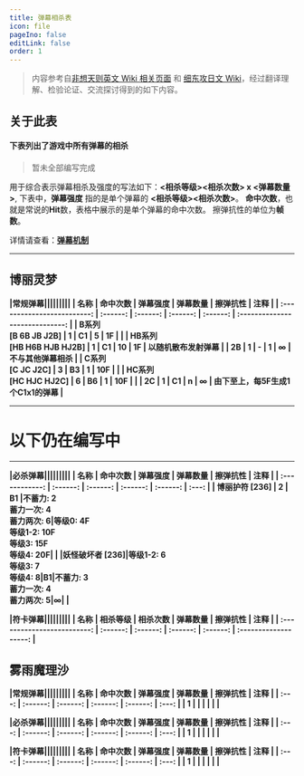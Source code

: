 ```yaml
---
title: 弹幕相杀表
icon: file
pageIno: false
editLink: false
order: 1
---
```


>内容参考自[非想天则英文 Wiki 相关页面](https://hisouten.koumakan.jp/wiki/Projectiles) 和 [细东攻日文 Wiki](https://w.atwiki.jp/bulletaction/)，经过翻译理解、检验论证、交流探讨得到的如下内容。

## **关于此表**

#### **下表列出了游戏中所有弹幕的相杀**
>暂未全部编写完成

用于综合表示弹幕相杀及强度的写法如下：**<相杀等级><相杀次数> x <弹幕数量>**,
下表中，**弹幕强度** 指的是单个弹幕的 **<相杀等级><相杀次数>**。
**命中次数**，也就是常说的**Hit**数，表格中展示的是单个弹幕的命中次数。
擦弹抗性的单位为**帧数**。  

详情请查看：[**弹幕机制**](/GameGuide/projectiles.md)

---

## **博丽灵梦**

<strong>

|常规弹幕|||||||||
|            名称             | 命中次数 | 弹幕强度 | 弹幕数量 | 擦弹抗性 |              注释               |
| :-------------------------: | :------: | :------: | :------: | :------: | :-----------------------------: |
|   B系列<br>[B 6B JB J2B]    |    1     |    C1    |    5     |    1F     |                                 |
| HB系列<br>[HB H6B HJB HJ2B] |    1     |    C1    |    10    |    1F     |       以随机散布发射弹幕        |
|             2B              |    1     |    -     |    1     |    ∞    |        不与其他弹幕相杀         |
|     C系列<br>[C JC J2C]     |    3     |    B3    |    1     |    10F    |                                 |
|   HC系列<br>[HC HJC HJ2C]   |    6     |    B6    |    1     |    10F    |                                 |
|             2C              |    1     |    C1    |    n     |    ∞    | 由下至上，每5F生成1个C1x1的弹幕 |


---
# **以下仍在编写中**
---



|必杀弹幕|||||||||
|     名称       | 命中次数 | 弹幕强度 | 弹幕数量 | 擦弹抗性 |   注释        |
| :------------: | :------: | :------: | :------: | :------: | :---: |
| 博丽护符 [236] |    2     |    B1    |不蓄力: 2<br>蓄力一次: 4<br>蓄力两次: 6|等级0: 4F<br>等级1-2: 10F<br>等级3: 15F<br>等级4: 20F| |
|妖怪破坏者 [236]|等级1-2: 6<br>等级3: 7<br>等级4: 8|B1|不蓄力: 3<br>蓄力一次: 4<br>蓄力两次: 5|∞| |


|符卡弹幕|||||||||
|            名称             | 相杀等级 | 相杀次数 | 弹幕数量 | 擦弹抗性 |         注释          |
| :-------------------------: | :------: | :------: | :------: | :------: | :-------------------: |

</strong>

## **雾雨魔理沙**

<strong>

|常规弹幕|||||||||
| 名称  | 命中次数 | 弹幕强度 | 弹幕数量 | 擦弹抗性 | 注释  |
| :---: | :------: | :------: | :------: | :------: | :---: |
|   1   |          |          |          |          |       |


|必杀弹幕|||||||||
| 名称  | 命中次数 | 弹幕强度 | 弹幕数量 | 擦弹抗性 | 注释  |
| :---: | :------: | :------: | :------: | :------: | :---: |
|   1   |          |          |          |          |       |


|符卡弹幕|||||||||
| 名称  | 命中次数 | 弹幕强度 | 弹幕数量 | 擦弹抗性 | 注释  |
| :---: | :------: | :------: | :------: | :------: | :---: |
|   1   |          |          |          |          |       |

</strong>
